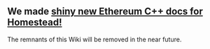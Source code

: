 ## We made [shiny new Ethereum C++ docs for Homestead!](http://www.ethdocs.org/en/latest/ethereum-clients/cpp-ethereum/index.html)

The remnants of this Wiki will be removed in the near future.
